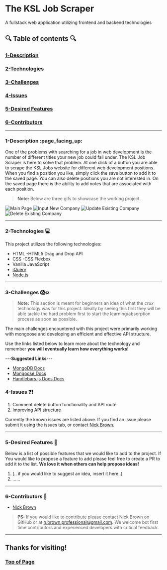 


# The KSL Job Scraper
A fullstack web application utilizing frontend and backend technologies
  

## :mag: Table of contents :mag:

  

### [1-Description](https://github.com/nick-d-brown/ksl-jobs-scraper#1-description-page_facing_up)
### [2-Technologies](https://github.com/nick-d-brown/ksl-jobs-scraper#2-technologies--computer)
### [3-Challenges](https://github.com/nick-d-brown/ksl-jobs-scraper#3-challenges-screamboom)
### [4-Issues](https://github.com/nick-d-brown/ksl-jobs-scraper#4-issues-questionexclamation)
### [5-Desired Features](https://github.com/nick-d-brown/ksl-jobs-scraper#5-desired-features-star2)
### [6-Contributors](https://github.com/nick-d-brown/ksl-jobs-scraper#6-contributors-raised_hands)

 ---

### 1-Description :page\_facing\_up:

One of the problems with searching for a job in web development is the number of different titles your new job could fall under. The KSL Job Scraper is here to solve that problem. At one click of a button you are able to scrape the KSL Jobs website for different web development positions. When you find a position you like, simply click the save button to add it to the saved page. You can also delete positions you are not interested in. On the saved page there is the ability to add notes that are associated with each position. 


> **Note:** Below are three gifs to showcase the working project.




![Main Page](https://github.com/nick-d-brown/ksl-jobs-scrape/blob/master/public/assets/images/theHuntHomepage.png)
![Input New Company](https://github.com/nick-d-brown/ksl-jobs-scrape/blob/master/public/assets/images/theHuntInputNew.png)
![Update Existing Company](https://github.com/nick-d-brown/ksl-jobs-scrape/blob/master/public/assets/images/theHuntInputEdit.png)
![Delete Existing Company](https://github.com/nick-d-brown/ksl-jobs-scrape/blob/master/public/assets/images/theHuntDeleteCompany.png)



---


### 2-Technologies  :computer:

  This project utilizes the following technologies:


- HTML
    -HTML5 Drag and Drop API
- CSS
    -CSS Flexbox
- Vanilla JavaScript
- [jQuery](https://jquery.com/)
- [Node.js](https://nodejs.org/en/)

---

### 3-Challenges :scream::boom:

> **Note:** This section is meant for beginners an idea of what the *crux* technology was for this project. Ideally by seeing this first they will be able tackle the hard problem first to start the learning/absorption process as soon as possible.

The main challenges encountered with this project were primarily working with mongoose and developing an efficient and effective API structure.

Use the links listed below to learn more about the technology and remember **you will eventually learn how everything works!**

---**Suggested Links**---

- [MongoDB Docs](https://docs.mongodb.com/)
- [Mongoose Docs](http://mongoosejs.com/)
- [Handlebars.js Docs Docs](https://handlebarsjs.com/)




### 4-Issues :question::exclamation:

1.	Comment delete button functionality and API route 
2.	Improving API structure


  Currently the known issues are listed above. If you find an issue please submit it using the issues tab, or contact [Nick Brown](https://github.com/nick-d-brown/).

---

### 5-Desired Features :star2:

  Below is a list of possible features that we would like to add to the project. If You would like to propose a feature to add please feel free to create a PR to add it to the list. **We love it when others can help propose ideas!**

1.	(.. if you would like to suggest an idea, insert it here..)
2.	......


---

### 6-Contributors :raised_hands:

- [Nick Brown](https://github.com/nick-d-brown/)


> **PS:** If you would like to contribute please contact Nick Brown on GitHub or at n.brown.professional@gmail.com. We welcome bot first time contributors and experienced developers with critical feedback. 

---

## Thanks for visiting!
### [Top of Page](https://github.com/nick-d-brown/ksl-jobs-scraper)